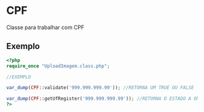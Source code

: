 # CPF
Classe para trabalhar com CPF

## Exemplo
```php
<?php
require_once "UploadImagem.class.php";

//EXEMPLO

var_dump(CPF::validate('999.999.999.99')); //RETORNA UM TRUE OU FALSE

var_dump(CPF::getUfRegister('999.999.999.99')); //RETORNA O ESTADO A ONDE FOI REGISTRADO O CPF
?>